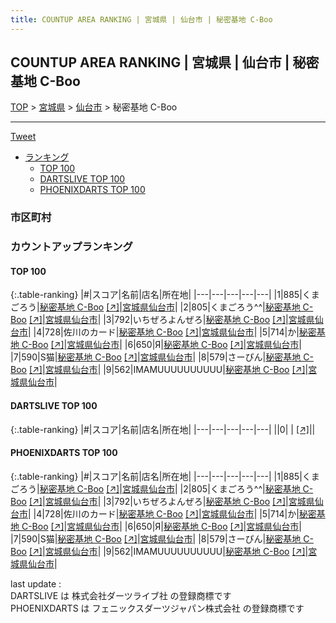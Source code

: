 ```yaml
---
title: COUNTUP AREA RANKING | 宮城県 | 仙台市 | 秘密基地 C-Boo
---
```

## COUNTUP AREA RANKING | 宮城県 | 仙台市 | 秘密基地 C-Boo

[TOP](/darts/rank/) > [宮城県](/darts/rank/宮城県/) > [仙台市](/darts/rank/宮城県/仙台市/) > 秘密基地 C-Boo

___

<a href="https://twitter.com/share?ref_src=twsrc%5Etfw" data-text="COUNTUP AREA RANKING | 宮城県仙台市秘密基地 C-Boo" class="twitter-share-button" data-hashtags="DARTSLIVE,PHOENIXDARTS,darts,ダーツ" data-show-count="false">Tweet</a>

* [ランキング](#カウントアップランキング)
    * [TOP 100](#top-100)
    * [DARTSLIVE TOP 100](#dartslive-top-100)
    * [PHOENIXDARTS TOP 100](#phoenixdarts-top-100)

### 市区町村

<ul>

</ul>

### カウントアップランキング

#### TOP 100



{:.table-ranking}
|#|スコア|名前|店名|所在地|
|---|---|---|---|---|
|1|885|<span class="rank-name-pd">くまごろう</span>|<a href="/darts/rank/shops/9783.html">秘密基地 C-Boo</a> <a href="https://vs.phoenixdarts.com/jp/shop/shopDetailInfo/s_9783?s_seq=9783">[↗]</a>|<a href="/darts/rank/宮城県/仙台市">宮城県仙台市</a>|
|2|805|<span class="rank-name-pd">くまごろう^^</span>|<a href="/darts/rank/shops/9783.html">秘密基地 C-Boo</a> <a href="https://vs.phoenixdarts.com/jp/shop/shopDetailInfo/s_9783?s_seq=9783">[↗]</a>|<a href="/darts/rank/宮城県/仙台市">宮城県仙台市</a>|
|3|792|<span class="rank-name-pd">いちぜろよんぜろ</span>|<a href="/darts/rank/shops/9783.html">秘密基地 C-Boo</a> <a href="https://vs.phoenixdarts.com/jp/shop/shopDetailInfo/s_9783?s_seq=9783">[↗]</a>|<a href="/darts/rank/宮城県/仙台市">宮城県仙台市</a>|
|4|728|<span class="rank-name-pd">佐川のカード</span>|<a href="/darts/rank/shops/9783.html">秘密基地 C-Boo</a> <a href="https://vs.phoenixdarts.com/jp/shop/shopDetailInfo/s_9783?s_seq=9783">[↗]</a>|<a href="/darts/rank/宮城県/仙台市">宮城県仙台市</a>|
|5|714|<span class="rank-name-pd">か</span>|<a href="/darts/rank/shops/9783.html">秘密基地 C-Boo</a> <a href="https://vs.phoenixdarts.com/jp/shop/shopDetailInfo/s_9783?s_seq=9783">[↗]</a>|<a href="/darts/rank/宮城県/仙台市">宮城県仙台市</a>|
|6|650|<span class="rank-name-pd">Я</span>|<a href="/darts/rank/shops/9783.html">秘密基地 C-Boo</a> <a href="https://vs.phoenixdarts.com/jp/shop/shopDetailInfo/s_9783?s_seq=9783">[↗]</a>|<a href="/darts/rank/宮城県/仙台市">宮城県仙台市</a>|
|7|590|<span class="rank-name-pd">S猫</span>|<a href="/darts/rank/shops/9783.html">秘密基地 C-Boo</a> <a href="https://vs.phoenixdarts.com/jp/shop/shopDetailInfo/s_9783?s_seq=9783">[↗]</a>|<a href="/darts/rank/宮城県/仙台市">宮城県仙台市</a>|
|8|579|<span class="rank-name-pd">さーぴん</span>|<a href="/darts/rank/shops/9783.html">秘密基地 C-Boo</a> <a href="https://vs.phoenixdarts.com/jp/shop/shopDetailInfo/s_9783?s_seq=9783">[↗]</a>|<a href="/darts/rank/宮城県/仙台市">宮城県仙台市</a>|
|9|562|<span class="rank-name-pd">IMAMUUUUUUUUUU</span>|<a href="/darts/rank/shops/9783.html">秘密基地 C-Boo</a> <a href="https://vs.phoenixdarts.com/jp/shop/shopDetailInfo/s_9783?s_seq=9783">[↗]</a>|<a href="/darts/rank/宮城県/仙台市">宮城県仙台市</a>|


#### DARTSLIVE TOP 100



{:.table-ranking}
|#|スコア|名前|店名|所在地|
|---|---|---|---|---|
||0|<span class="rank-name-dl"> </span>|<a href="/darts/rank/shops/.html"></a> <a href="">[↗]</a>|<a href="/darts/rank//"></a>|


#### PHOENIXDARTS TOP 100



{:.table-ranking}
|#|スコア|名前|店名|所在地|
|---|---|---|---|---|
|1|885|<span class="rank-name-pd">くまごろう</span>|<a href="/darts/rank/shops/9783.html">秘密基地 C-Boo</a> <a href="https://vs.phoenixdarts.com/jp/shop/shopDetailInfo/s_9783?s_seq=9783">[↗]</a>|<a href="/darts/rank/宮城県/仙台市">宮城県仙台市</a>|
|2|805|<span class="rank-name-pd">くまごろう^^</span>|<a href="/darts/rank/shops/9783.html">秘密基地 C-Boo</a> <a href="https://vs.phoenixdarts.com/jp/shop/shopDetailInfo/s_9783?s_seq=9783">[↗]</a>|<a href="/darts/rank/宮城県/仙台市">宮城県仙台市</a>|
|3|792|<span class="rank-name-pd">いちぜろよんぜろ</span>|<a href="/darts/rank/shops/9783.html">秘密基地 C-Boo</a> <a href="https://vs.phoenixdarts.com/jp/shop/shopDetailInfo/s_9783?s_seq=9783">[↗]</a>|<a href="/darts/rank/宮城県/仙台市">宮城県仙台市</a>|
|4|728|<span class="rank-name-pd">佐川のカード</span>|<a href="/darts/rank/shops/9783.html">秘密基地 C-Boo</a> <a href="https://vs.phoenixdarts.com/jp/shop/shopDetailInfo/s_9783?s_seq=9783">[↗]</a>|<a href="/darts/rank/宮城県/仙台市">宮城県仙台市</a>|
|5|714|<span class="rank-name-pd">か</span>|<a href="/darts/rank/shops/9783.html">秘密基地 C-Boo</a> <a href="https://vs.phoenixdarts.com/jp/shop/shopDetailInfo/s_9783?s_seq=9783">[↗]</a>|<a href="/darts/rank/宮城県/仙台市">宮城県仙台市</a>|
|6|650|<span class="rank-name-pd">Я</span>|<a href="/darts/rank/shops/9783.html">秘密基地 C-Boo</a> <a href="https://vs.phoenixdarts.com/jp/shop/shopDetailInfo/s_9783?s_seq=9783">[↗]</a>|<a href="/darts/rank/宮城県/仙台市">宮城県仙台市</a>|
|7|590|<span class="rank-name-pd">S猫</span>|<a href="/darts/rank/shops/9783.html">秘密基地 C-Boo</a> <a href="https://vs.phoenixdarts.com/jp/shop/shopDetailInfo/s_9783?s_seq=9783">[↗]</a>|<a href="/darts/rank/宮城県/仙台市">宮城県仙台市</a>|
|8|579|<span class="rank-name-pd">さーぴん</span>|<a href="/darts/rank/shops/9783.html">秘密基地 C-Boo</a> <a href="https://vs.phoenixdarts.com/jp/shop/shopDetailInfo/s_9783?s_seq=9783">[↗]</a>|<a href="/darts/rank/宮城県/仙台市">宮城県仙台市</a>|
|9|562|<span class="rank-name-pd">IMAMUUUUUUUUUU</span>|<a href="/darts/rank/shops/9783.html">秘密基地 C-Boo</a> <a href="https://vs.phoenixdarts.com/jp/shop/shopDetailInfo/s_9783?s_seq=9783">[↗]</a>|<a href="/darts/rank/宮城県/仙台市">宮城県仙台市</a>|


<div class="footer border-top border-gray-light mt-5 pt-3 text-right text-gray">
    last update : <span style="font-weight: italic" id="foot_last_modified"></span><br />
    DARTSLIVE は 株式会社ダーツライブ社 の登録商標です<br />
    PHOENIXDARTS は フェニックスダーツジャパン株式会社 の登録商標です<br />
</div>

<script src="https://cdnjs.cloudflare.com/ajax/libs/jquery.tablesorter/2.31.3/js/jquery.tablesorter.min.js" integrity="sha512-qzgd5cYSZcosqpzpn7zF2ZId8f/8CHmFKZ8j7mU4OUXTNRd5g+ZHBPsgKEwoqxCtdQvExE5LprwwPAgoicguNg==" crossorigin="anonymous" referrerpolicy="no-referrer"></script>
<link rel="stylesheet" href="https://cdnjs.cloudflare.com/ajax/libs/jquery.tablesorter/2.31.3/css/theme.default.min.css" integrity="sha512-wghhOJkjQX0Lh3NSWvNKeZ0ZpNn+SPVXX1Qyc9OCaogADktxrBiBdKGDoqVUOyhStvMBmJQ8ZdMHiR3wuEq8+w==" crossorigin="anonymous" referrerpolicy="no-referrer" />
<script>
$(function() {
    $(".table-ranking").tablesorter({sortList:[[0, 0]]});
    $("#foot_last_modified").text(formatDate(new Date(document.lastModified), 'yyyy-MM-dd HH:mm:ss'));
});
</script>

<script async src="https://platform.twitter.com/widgets.js" charset="utf-8"></script>